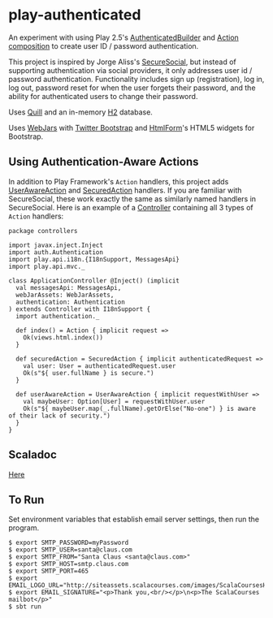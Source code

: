 # play-authenticated

An experiment with using Play 2.5's [AuthenticatedBuilder](https://www.playframework.com/documentation/2.5.x/api/scala/index.html#play.api.mvc.Security$$AuthenticatedBuilder) and
[Action composition](https://www.playframework.com/documentation/2.5.x/ScalaActionsComposition#Composing-actions)
to create user ID / password authentication.

This project is inspired by Jorge Aliss's [SecureSocial](http://www.securesocial.ws/), but instead of supporting 
authentication via social providers, it only addresses user id / password authentication.
Functionality includes sign up (registration), log in, log out, password reset for when the user forgets their password, 
and the ability for authenticated users to change their password.

Uses [Quill](http://getquill.io/) and an in-memory [H2](http://www.h2database.com/html/main.html) database.

Uses [WebJars](http://webjars.org/) with [Twitter Bootstrap](http://getbootstrap.com/) 
and [HtmlForm](https://github.com/mslinn/html-form-scala)'s HTML5 widgets for Bootstrap.

## Using Authentication-Aware Actions

In addition to Play Framework's `Action` handlers, this project adds 
[UserAwareAction](http://blog.mslinn.com/play-authenticated/latest/api/index.html#auth.Authentication@UserAwareAction(f:auth.RequestWithUser[play.api.mvc.AnyContent]=>play.api.mvc.Result):play.api.mvc.Action[play.api.mvc.AnyContent]) 
and [SecuredAction](http://blog.mslinn.com/play-authenticated/latest/api/index.html#auth.Authentication@SecuredAction) handlers.
If you are familiar with SecureSocial, these work exactly the same as similarly named handlers in SecureSocial. 
Here is an example of a [Controller](https://www.playframework.com/documentation/2.5.x/api/scala/index.html#play.api.mvc.Controller)
containing all 3 types of `Action` handlers:

```
package controllers

import javax.inject.Inject
import auth.Authentication
import play.api.i18n.{I18nSupport, MessagesApi}
import play.api.mvc._

class ApplicationController @Inject() (implicit
  val messagesApi: MessagesApi,
  webJarAssets: WebJarAssets,
  authentication: Authentication
) extends Controller with I18nSupport {
  import authentication._

  def index() = Action { implicit request =>
    Ok(views.html.index())
  }

  def securedAction = SecuredAction { implicit authenticatedRequest =>
    val user: User = authenticatedRequest.user
    Ok(s"${ user.fullName } is secure.")
  }

  def userAwareAction = UserAwareAction { implicit requestWithUser =>
    val maybeUser: Option[User] = requestWithUser.user
    Ok(s"${ maybeUser.map(_.fullName).getOrElse("No-one") } is aware of their lack of security.")
  }
}
```

## Scaladoc
[Here](http://mslinn.github.io/play-authenticated/latest/api/index.html)

## To Run
Set environment variables that establish email server settings, then run the program.

    $ export SMTP_PASSWORD=myPassword
    $ export SMTP_USER=santa@claus.com
    $ export SMTP_FROM="Santa Claus <santa@claus.com>"
    $ export SMTP_HOST=smtp.claus.com
    $ export SMTP_PORT=465
    $ export EMAIL_LOGO_URL="http://siteassets.scalacourses.com/images/ScalaCoursesHeadingLogo371x56.png"
    $ export EMAIL_SIGNATURE="<p>Thank you,<br/></p>\n<p>The ScalaCourses mailbot</p>"
    $ sbt run
